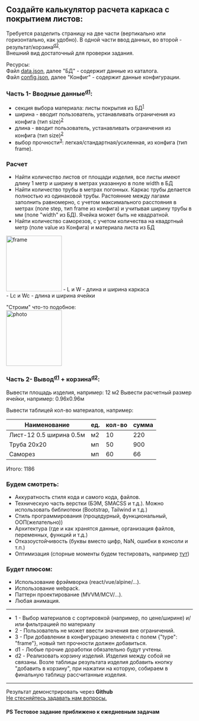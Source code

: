 ## Создайте калькулятор расчета каркаса с покрытием листов:

Требуется разделить страницу на две части (вертикально или горизонтально, как удобно). 
В одной части ввод данных, во второй - результат/корзина<sup><a href="#added">d2</a></sup>.<br>
Внешний вид достаточный для проверки задания.

Ресурсы:<br>
Файл [data.json](https://github.com/Vistegra/test-calc-js/blob/master/data/data.json), далее "БД" - содержит данные из каталога.<br>
Файл [config.json](https://github.com/Vistegra/test-calc-js/blob/master/data/config.json), далее "Конфиг" - содержит данные конфигурации.

### Часть 1- Вводные данные<sup><a href="#added">d1</a></sup>:
- секция выбора материала: листы покрытия из БД<sup><a href="#added">1</a></sup>
- ширина - вводит пользователь, устанавливать ограничения из конфига (тип size)<sup><a href="#added">2</a></sup>
- длина - вводит пользователь, устанавливать ограничения из конфига (тип size)<sup><a href="#added">2</a></sup>
- выбор прочности<sup><a href="#added">3</a></sup>: легкая/стандартная/усиленная, из конфига (тип frame).

### Расчет
- Найти количество листов от площади изделия, все листы имеют длину 1 метр и ширину в метрах указанную в поле width в БД
- Найти количество трубы в метрах погонных. Каркас трубы делается полноcтью из одинаковой трубы. 
Растоянние между лагами заполнить равномерно, с учетом максимального расстояния в метрах (поле step, тип frame из конфига) и учитывая ширину трубы в мм (поле "width" из БД). Ячейка может быть не квадратной.
- Найти количество саморезов, с учетом количества на квадртный метр (поле value из Конфига) и материала листа из БД

<img src="https://github.com/Vistegra/test-calc-js/blob/master/frame.jpg" alt="frame" style="height: 150px;"/>
- L и W - длина и ширина каркаса<br>
- Lc и Wc - длина и ширина ячейки<br>


"Строим" что-то подобное:<br>
<img src="https://github.com/Vistegra/test-calc-js/blob/master/photo.jpg" alt="photo" style="height: 150px;"/>

### Часть 2- Вывод<sup><a href="#added">d1</a></sup> + корзина<sup><a href="#added">d2</a></sup>:
Вывести площадь изделия, например: 12 м2 
Вывести расчетный размер ячейки, например: 0.96х0.96м

Вывести таблицей кол-во материалов, например:

Наименование| ед.|кол-во|сумма
--- | --- | --- | ---
Лист-12 0.5 ширина 0.5м | м2 | 10 | 220
Труба 20х20 | мп | 50 | 900
Саморез | мп | 60 | 66

Итого: 1186

### Будем смотреть:

- Аккуратность стиля кода и самого кода, файлов.
- Техническую часть верстки (БЭМ, SMACSS и т.д.). Можно использовать библиотеки (Bootstrap, Tailwind и т.д.)
- Стиль программирования (процедурный, функциональный, ООП(желательно))
- Архитектура (где и как хранятся данные, организация файлов, переменных, функций и т.д.)
- Отказоустойчивость (буквы вместо цифр, NaN, ошибки в консоли и т.п.)
- Оптимизация (спорные моменты будем тестировать, например [тут](https://jsben.ch/))

### Будет плюсом:

- Использование фрэймворка (react/vue/alpine/...).
- Использование webpack.
- Паттерн проектирование (MVVM/MCV/...).
- Любая анимация.
<hr>

<a name="added"></a>
- 1 - Выбор материалов с сортировкой (например, по цене/ширине) и/или фильтрацией по материалу
- 2 - Пользователь не может ввести значения вне ограничений.
- 3 - При добавлении в конфигурацию элемента с полем {"type": "frame"}, новый тип прочности должен добавиться.
- d1 - Любые прочие доработки обязательно будут учтены.
- d2 - Реализовать корзину изделий. Изделия между собой не связаны. Возле таблицы результата изделия добавить кнопку "добавить в корзину", при нажатии на которую, собираем в финальную таблицу рассчитанные изделия.

<hr>

Результат демонстрировать через **Github**<br>
[Не стесняйтесь задавать нам вопросы.](https://t.me/trydim85)

#### PS Тестовое задание приближено к ежедневным задачам
